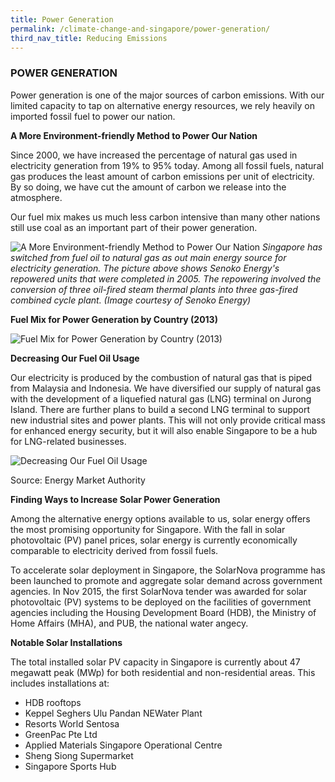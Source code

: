 ```yaml
---
title: Power Generation
permalink: /climate-change-and-singapore/power-generation/
third_nav_title: Reducing Emissions
---
```


### POWER GENERATION

Power generation is one of the major sources of carbon emissions. With our limited capacity to tap on alternative energy resources, we rely heavily on imported fossil fuel to power our nation.

**A More Environment-friendly Method to Power Our Nation**

Since 2000, we have increased the percentage of natural gas used in electricity generation from 19% to 95% today. Among all fossil fuels, natural gas produces the least amount of carbon emissions per unit of electricity. By so doing, we have cut the amount of carbon we release into the atmosphere.

Our fuel mix makes us much less carbon intensive than many other nations still use coal as an important part of their power generation.

![A More Environment-friendly Method to Power Our Nation](https://www.nccs.gov.sg/images/default-source/default-album/a-more-enviroment-friendly-method-to-power-our-nation.jpg "A More Environment-friendly Method to Power Our Nation")
*Singapore has switched from fuel oil to natural gas as out main energy source for electricity generation. The picture above shows Senoko Energy's repowered units that were completed in 2005. The repowering involved the conversion of three oil-fired steam thermal plants into three gas-fired combined cycle plant. (Image courtesy of Senoko Energy)*

**Fuel Mix for Power Generation by Country (2013)**

![Fuel Mix for Power Generation by Country (2013)](https://www.nccs.gov.sg/images/default-source/default-album/fuel-mix-for-power-generation-by-country-2013.jpg "Fuel Mix for Power Generation by Country (2013)")

**Decreasing Our Fuel Oil Usage**

Our electricity is produced by the combustion of natural gas that is piped from Malaysia and Indonesia. We have diversified our supply of natural gas with the development of a liquefied natural gas (LNG) terminal on Jurong Island. There are further plans to build a second LNG terminal to support new industrial sites and power plants. This will not only provide critical mass for enhanced energy security, but it will also enable Singapore to be a hub for LNG-related businesses.

![Decreasing Our Fuel Oil Usage](https://www.nccs.gov.sg/images/default-source/default-album/decreasing-our-fuel-oil-usage.jpg "Decreasing Our Fuel Oil Usage")

Source: Energy Market Authority

**Finding Ways to Increase Solar Power Generation**

Among the alternative energy options available to us, solar energy offers the most promising opportunity for Singapore. With the fall in solar photovoltaic (PV) panel prices, solar energy is currently economically comparable to electricity derived from fossil fuels.

To accelerate solar deployment in Singapore, the SolarNova programme has been launched to promote and aggregate solar demand across government agencies. In Nov 2015, the first SolarNova tender was awarded for solar photovoltaic (PV) systems to be deployed on the facilities of government agencies including the Housing Development Board (HDB), the Ministry of Home Affairs (MHA), and PUB, the national water angecy.

**Notable Solar Installations**

The total installed solar PV capacity in Singapore is currently about 47 megawatt peak (MWp) for both residential and non-residential areas. This includes installations at:

* HDB rooftops
* Keppel Seghers Ulu Pandan NEWater Plant
* Resorts World Sentosa
* GreenPac Pte Ltd
* Applied Materials Singapore Operational Centre
* Sheng Siong Supermarket
* Singapore Sports Hub

